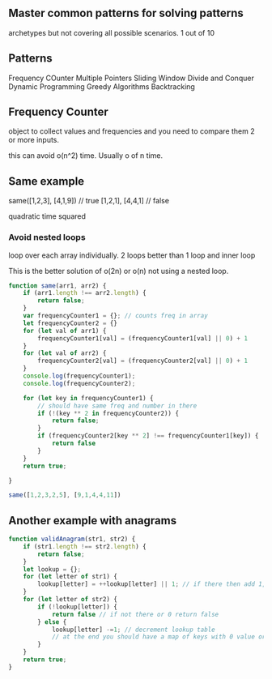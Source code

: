 ## Master common patterns for solving patterns

archetypes but not covering all possible scenarios. 1 out of 10

## Patterns
Frequency COunter
Multiple Pointers
Sliding Window
Divide and Conquer
Dynamic Programming
Greedy Algorithms
Backtracking

## Frequency Counter
object to collect values and frequencies and you need to compare them 2 or more inputs.

this can avoid o(n^2) time. Usually o of n time.

## Same example
same([1,2,3], [4,1,9]) // true
[1,2,1], [4,4,1] // false

quadratic time squared
### Avoid nested loops
loop over each array individually. 2 loops better than 1 loop and inner loop

This is the better solution of o(2n) or o(n) not using a nested loop.

```js
function same(arr1, arr2) {
    if (arr1.length !== arr2.length) {
        return false;
    }
    var frequencyCounter1 = {}; // counts freq in array
    let frequencyCounter2 = {}
    for (let val of arr1) {
        frequencyCounter1[val] = (frequencyCounter1[val] || 0) + 1
    }
    for (let val of arr2) {
        frequencyCounter2[val] = (frequencyCounter2[val] || 0) + 1
    }
    console.log(frequencyCounter1);
    console.log(frequencyCounter2);

    for (let key in frequencyCounter1) {
        // should have same freq and number in there
        if (!(key ** 2 in frequencyCounter2)) {
            return false;
        }
        if (frequencyCounter2[key ** 2] !== frequencyCounter1[key]) {
            return false
        }
    }
    return true;

}

same([1,2,3,2,5], [9,1,4,4,11])
```

## Another example with anagrams

```js
function validAnagram(str1, str2) {
    if (str1.length !== str2.length) {
        return false;
    }
    let lookup = {};
    for (let letter of str1) {
        lookup[letter] = ++lookup[letter] || 1; // if there then add 1, else set to 1
    }
    for (let letter of str2) {
        if (!lookup[letter]) {
            return false // if not there or 0 return false
        } else {
            lookup[letter] -=1; // decrement lookup table
            // at the end you should have a map of keys with 0 value or else it quits.
        }
    }
    return true;
}
```